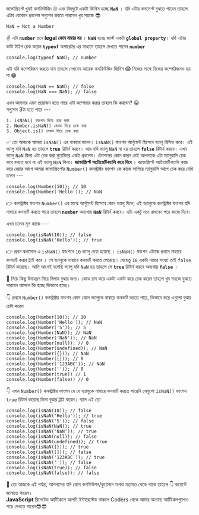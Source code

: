 জাভাস্ক্রিপ্টে খুবই কনফিউজিং 🙄 এবং বিদঘুটে একটা জিনিস হচ্ছে **`NaN`** । যদি এটার কনসেপ্ট বুঝতে পারেন তাহলে এটার যেকোন প্রবলেম সল্যুশন করতে পারবেন খুব সহজে 😎

```
NaN = Not a Number
```

✌️ এটা **`number`** তবে **legal কোন নাম্বার নয়** । **`NaN`** হচ্ছে জাস্ট একটা **`global property`**। যদি এটার ডাটা টাইপ চেক করেন **`typeof`** অপারেটর এর মাধ্যমে তাহলে দেখতে পাবেন **`number`**

```
console.log(typeof NaN); // number
```

এটা যদি কম্পেরিজন করতে যান তাহলে দেখবেন আরেক কনফিউজিং জিনিস 😱 নিজের সাথে নিজের কম্পেরিজনও হয় না 😁

```
console.log(NaN == NaN); // false
console.log(NaN === NaN); // false
```

এখন আপনার এমন প্রয়োজন হতে পারে এটা কম্পেয়ার করার তাহলে কি করবেন? 😛  
সল্যুশন 3টা হতে পারে ---

```
1. isNaN() ফাংশন দিয়ে চেক করা
2. Number.isNaN() মেথড দিয়ে চেক করা
3. Object.is() মেথড দিয়ে চেক করা
```

✅ তো আজকে আমরা `isNaN()` এর ব্যবহার জানব। `isNaN()` ফাংশন আর্গুমেন্ট হিসেবে ভ্যালু রিসিভ করে। এই ভ্যালু যদি `NaN` হয় তাহলে **`true`** রিটার্ন করবে। আর যদি ভ্যালু `NaN` না হয় তাহলে **`false`** রিটার্ন করবে। এখন ভ্যালু `NaN` কিনা এটা চেক করা ঘুরেফিরে একই প্রবলেম। টেনশনের কোন কারন নেই আপনাকে এটা ম্যানুয়ালি চেক করে বলতে হবে না এই ভ্যালু `NaN` কিনা। **জাভাস্ক্রিপ্ট অটোমেটিক্যালি করে দিবে** । জাভাস্ক্রিপ্ট অটোমেটিক্যালি কাজ করে দেয়ার আগে আমরা জাভাস্ক্রিপ্টের `Number()` কনস্ট্রাক্টর ফাংশন কে কাজে লাগিয়ে ম্যানুয়ালি আগে চেক করে দেখি চলেন ---

```
console.log(Number(10)); // 10
console.log(Number('Hello')); // NaN
```

👉 কনস্ট্রাক্টর ফাংশন `Number()` এর মাঝে আর্গুমেন্ট হিসেবে কোন ভ্যালু দিলে, এই ভ্যালুকে কনস্ট্রাক্টর ফাংশন যদি নাম্বারে কনভার্ট করতে পারে তাহলে **`number`** অন্যথায় **`NaN`** রিটার্ন করবে। এটা একটু মনে রাখবেন পরে কাজে দিবে।

এখন চলেন মূল কাজে ---

```
console.log(isNaN(10)); // false
console.log(isNaN('Hello')); // true
```

👉 প্রথম কনসোল এ `isNaN()` ফাংশনে `10` ভ্যালু দেয়া হয়েছে । `isNaN()` ফাংশন এটাকে প্রথমে নাম্বারে কনভার্ট করার ট্রাই করে । সে ভ্যালুকে নাম্বারে কনভার্ট করতে পেরেছে। যেহেতু `10` একটা নাম্বার সংখ্যা তাই `false` রিটার্ন করেছে। আমি আগেই বলেছি ভ্যালু যদি `NaN` হয় তাহলে সে **`true`** রিটার্ন করবে অন্যথায় **`false`** ।

🚀 নিচে কিছু উদাহরণ দিয়ে দিলাম বুঝার জন্য। কোড রান করে একটা একটা করে চেক করেন তাহলে খুব সহজে বুঝতে পারবেন আসলে কি হচ্ছে কিভাবে হচ্ছে।

👇 প্রথমে `Number()` কনস্ট্রাক্টর ফাংশন কোন কোন ভ্যালুকে নাম্বারে কনভার্ট করতে পারে, কিভাবে করে এগুলো বুঝার চেষ্টা করেন

```
console.log(Number(10)); // 10
console.log(Number('Hello')); // NaN
console.log(Number('5')); // 5
console.log(Number(NaN)); // NaN
console.log(Number('NaN')); // NaN
console.log(Number(null)); // 0
console.log(Number(undefined)); // NaN
console.log(Number({})); // NaN
console.log(Number([])); // 0
console.log(Number('123ABC')); // NaN
console.log(Number('')); // 0
console.log(Number(true)) // 1
console.log(Number(false)) // 0
```

👇 এখন `Number()` কনস্ট্রাক্টর ফাংশন যে যে ভ্যালুকে নাম্বারে কনভার্ট করতে পারেনি সেগুলো `isNaN()` ফাংশন `true` রিটার্ন করেছে কিনা বুঝার ট্রাই করেন। ব্যাস এই তো

```
console.log(isNaN(10)); // false
console.log(isNaN('Hello')); // true
console.log(isNaN('5')); // false
console.log(isNaN(NaN)); // true
console.log(isNaN('NaN')); // true
console.log(isNaN(null)); // false
console.log(isNaN(undefined)); // true
console.log(isNaN({})); // true
console.log(isNaN([])); // false
console.log(isNaN('123ABC')); // true
console.log(isNaN('')); // false
console.log(isNaN(true)); // false
console.log(isNaN(false)); // false
```

🤝 তো আজকে এই পর্যন্ত, আপনাদের যদি কোন কনফিউশন/কুয়েশ্চন অথবা মতামত থেকে থাকে তাহলে 👇 কমেন্টে জানাতে পারেন।  
**JavaScript** রিলেটেড আর্টিকেলে আপনি ইন্টারেস্টেড থাকলে Coders থেকে আমার অন্যান্য আর্টিকেলগুলোও পড়ে দেখতে পারেন😎😎
